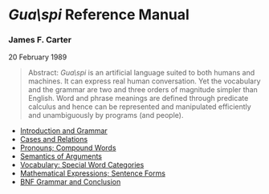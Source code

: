 # *Gua\\spi* Reference Manual 

### James F. Carter 

20 February 1989

> Abstract: *Gua\\spi* is an artificial language suited to both humans
> and machines. It can express real human conversation. Yet the
> vocabulary and the grammar are two and three orders of magnitude
> simpler than English. Word and phrase meanings are defined through
> predicate calculus and hence can be represented and manipulated
> efficiently and unambiguously by programs (and people).

-   [Introduction and Grammar](./grammar)
-   [Cases and Relations](./cases)
-   [Pronouns; Compound Words](./pronouns)
-   [Semantics of Arguments](./semantic)
-   [Vocabulary: Special Word Categories](./vocab1)
-   [Mathematical Expressions; Sentence Forms](./vocab2)
-   [BNF Grammar and Conclusion](./conclusn)
